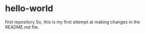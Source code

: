 # hello-world
first repository
So, this is my first attempt at making changes in the README.md file.
